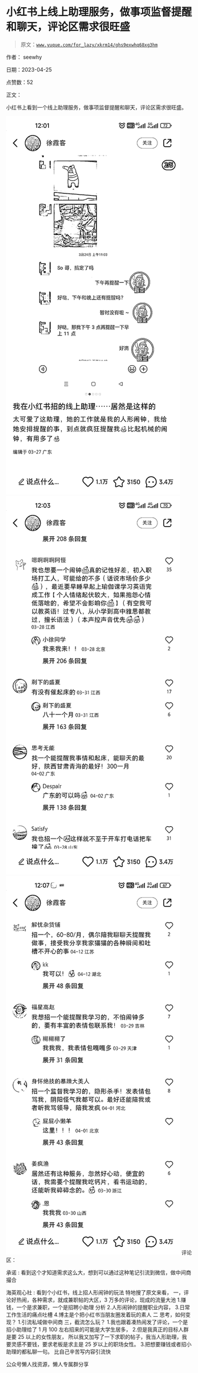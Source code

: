 # 小红书上线上助理服务，做事项监督提醒和聊天，评论区需求很旺盛

> 原文：[`www.yuque.com/for_lazy/xkrm14/ghs9exwhq68xg3hm`](https://www.yuque.com/for_lazy/xkrm14/ghs9exwhq68xg3hm)



作者： seewhy



日期：2023-04-25



点赞数：52

<ne-hole id="u15fefc14" data-lake-id="u15fefc14">

正文：



小红书上看到一个线上助理服务，做事项监督提醒和聊天，评论区需求很旺盛。



![](img/17771ecf797acb262a85c46e56c01b2d.png)  <ne-p id="uccd4090a" data-lake-id="uccd4090a">![](img/1b3d3435a1d91f21d3306fbf1d9fe506.png)  <ne-p id="uc9674a85" data-lake-id="uc9674a85">![](img/0d9b9c3871280f1b152477d8ff380f58.png)  <ne-hole id="u08c030f0" data-lake-id="u08c030f0"><ne-p id="u427602f6" data-lake-id="u427602f6">评论区：



承诺 : 看到这个才知道需求这么大，想到可以通过这种笔记引流到微信，做中间商撮合



海英观心社 : 看到个小红书，线上招人形闹钟的玩法 特地搜了原文来看， 一，评论好热闹，各种需求，就成兼职帖的大区，3 万多的评论，现成的流量大池 1.赚钱，一个是求兼职，一个是招聘小助理 分析 2.人形闹钟的提醒职业内容， 3.日常工作生活的痛点吐槽 4.博主是个把小红书当朋友圈发着玩的素人 二 思考，如何变现？ 1.引流私域做中间商 三，截流怎么玩？ 1.我也跟着凑热闹发了评论，一个是招小助理给了 1 月 100 左右招来的可能是大学生居多， 2.但是我真正的目标人群是要 25 以上的女性朋友， 所以我又加写了一下求职的帖子，我当人形助理，我要灵感不要钱，要求老板是求主是 25 岁以上的职场女性。 3.把想要赚钱或者招小助理的都私聊一句。 比自己辛苦写内容引流快

<ne-hole id="ue3b54922" data-lake-id="ue3b54922">

公众号懒人找资源，懒人专属群分享

</ne-hole></ne-hole></ne-p></ne-p></ne-p></ne-hole>